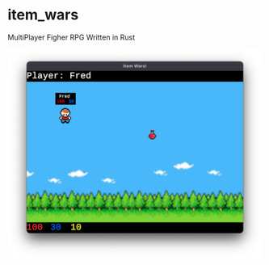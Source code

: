 # item_wars
MultiPlayer Figher RPG Written in Rust

[<img src="screenshot1.png">](screenshot1.png/)
